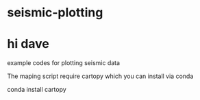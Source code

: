 # seismic-plotting
# hi dave
example codes for plotting seismic data

The maping script require cartopy which you can install via conda

conda install cartopy
